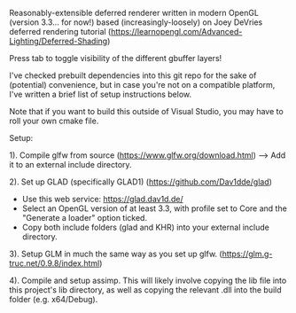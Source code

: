 Reasonably-extensible deferred renderer written in modern OpenGL (version 3.3... for now!) based (increasingly-loosely) on Joey DeVries deferred rendering tutorial (https://learnopengl.com/Advanced-Lighting/Deferred-Shading)

Press tab to toggle visibility of the different gbuffer layers!

I've checked prebuilt dependencies into this git repo for the sake of (potential) convenience, but in case you're not on a compatible platform, I've written a brief list of setup instructions below. 

Note that if you want to build this outside of Visual Studio, you may have to roll your own cmake file.

Setup:

1). Compile glfw from source (https://www.glfw.org/download.html) --> Add it to an external include directory.

2). Set up GLAD (specifically GLAD1) (https://github.com/Dav1dde/glad)
  - Use this web service: https://glad.dav1d.de/
  - Select an OpenGL version of at least 3.3, with profile set to Core and the "Generate a loader" option ticked.
  - Copy both include folders (glad and KHR) into your external include directory.

3). Setup GLM in much the same way as you set up glfw. (https://glm.g-truc.net/0.9.8/index.html)

4). Compile and setup assimp. This will likely involve copying the lib file into this project's lib directory, as well as copying the relevant .dll into the build folder (e.g. x64/Debug). 
